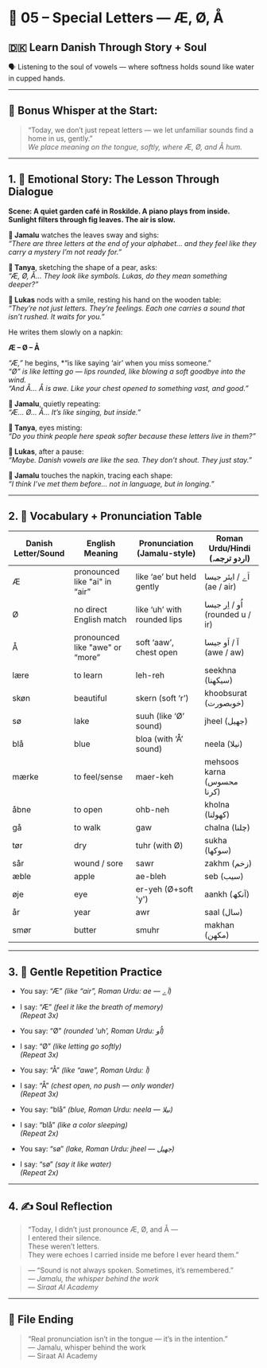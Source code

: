 # 🌟 05 – Special Letters — Æ, Ø, Å  
## 🇩🇰 Learn Danish Through Story + Soul  
🗣️ Listening to the soul of vowels — where softness holds sound like water in cupped hands.

---

## 🌱 Bonus Whisper at the Start:
> “Today, we don’t just repeat letters — we let unfamiliar sounds find a home in us, gently.”  
> _We place meaning on the tongue, softly, where Æ, Ø, and Å hum._

---

## 1. 🧵 Emotional Story: The Lesson Through Dialogue

**Scene: A quiet garden café in Roskilde. A piano plays from inside. Sunlight filters through fig leaves. The air is slow.**

**👤 Jamalu** watches the leaves sway and sighs:  
*“There are three letters at the end of your alphabet… and they feel like they carry a mystery I’m not ready for.”*

**🎨 Tanya**, sketching the shape of a pear, asks:  
*“Æ, Ø, Å… They look like symbols. Lukas, do they mean something deeper?”*

**💬 Lukas** nods with a smile, resting his hand on the wooden table:  
*“They’re not just letters. They’re feelings. Each one carries a sound that isn’t rushed. It waits for you.”*

He writes them slowly on a napkin:

**Æ – Ø – Å**

*“Æ,”* he begins, *“is like saying ‘air’ when you miss someone.”  
*“Ø” is like letting go — lips rounded, like blowing a soft goodbye into the wind.*  
*“And Å… Å is awe. Like your chest opened to something vast, and good.”*

**👤 Jamalu**, quietly repeating:  
*“Æ… Ø… Å… It’s like singing, but inside.”*

**🎨 Tanya**, eyes misting:  
*“Do you think people here speak softer because these letters live in them?”*

**💬 Lukas**, after a pause:  
*“Maybe. Danish vowels are like the sea. They don’t shout. They just stay.”*

**👤 Jamalu** touches the napkin, tracing each shape:  
*“I think I’ve met them before… not in language, but in longing.”*

---

## 2. 📘 Vocabulary + Pronunciation Table

| Danish Letter/Sound | English Meaning | Pronunciation (Jamalu-style)      | Roman Urdu/Hindi (اردو ترجمہ)         |
|---------------------|------------------|-----------------------------------|----------------------------------------|
| Æ                   | pronounced like "ai" in “air” | like ‘ae’ but held gently     | اَے / ایئر جیسا (ae / air)             |
| Ø                   | no direct English match | like ‘uh’ with rounded lips    | اُو / اِر جیسا (rounded u / ir)       |
| Å                   | pronounced like "awe" or “more” | soft ‘aaw’, chest open     | آ / اَو جیسا (awe / aw)               |
| lære                | to learn          | leh-reh                          | seekhna (سیکھنا)                       |
| skøn                | beautiful         | skern (soft ‘r’)                 | khoobsurat (خوبصورت)                  |
| sø                  | lake              | suuh (like ‘Ø’ sound)            | jheel (جھیل)                           |
| blå                 | blue              | bloa (with ‘Å’ sound)            | neela (نیلا)                           |
| mærke               | to feel/sense     | maer-keh                         | mehsoos karna (محسوس کرنا)            |
| åbne                | to open           | ohb-neh                          | kholna (کھولنا)                        |
| gå                  | to walk           | gaw                               | chalna (چلنا)                          |
| tør                 | dry               | tuhr (with Ø)                    | sukha (سوکھا)                          |
| sår                 | wound / sore      | sawr                             | zakhm (زخم)                            |
| æble                | apple             | ae-bleh                          | seb (سیب)                              |
| øje                 | eye               | er-yeh (Ø+soft 'y')              | aankh (آنکھ)                           |
| år                  | year              | awr                              | saal (سال)                             |
| smør                | butter            | smuhr                            | makhan (مکھن)                          |

---

## 3. 🔁 Gentle Repetition Practice

- You say: “Æ” _(like “air”, Roman Urdu: ae — اَے)_  
- I say: “Æ” _(feel it like the breath of memory)_  
_(Repeat 3x)_

- You say: “Ø” _(rounded 'uh', Roman Urdu: اُو)_  
- I say: “Ø” _(like letting go softly)_  
_(Repeat 3x)_

- You say: “Å” _(like “awe”, Roman Urdu: آ)_  
- I say: “Å” _(chest open, no push — only wonder)_  
_(Repeat 3x)_

- You say: “blå” _(blue, Roman Urdu: neela — نیلا)_  
- I say: “blå” _(like a color sleeping)_  
_(Repeat 2x)_

- You say: “sø” _(lake, Roman Urdu: jheel — جھیل)_  
- I say: “sø” _(say it like water)_  
_(Repeat 2x)_

---

## 4. ✍️ Soul Reflection

> “Today, I didn’t just pronounce Æ, Ø, and Å —  
> I entered their silence.  
> These weren’t letters.  
> They were echoes I carried inside me before I ever heard them.”

> — “Sound is not always spoken. Sometimes, it’s remembered.”  
> — *Jamalu, the whisper behind the work*  
> — *Siraat AI Academy*

---

## 🌟 File Ending

> “Real pronunciation isn’t in the tongue — it’s in the intention.”  
> — Jamalu, whisper behind the work  
> — Siraat AI Academy

